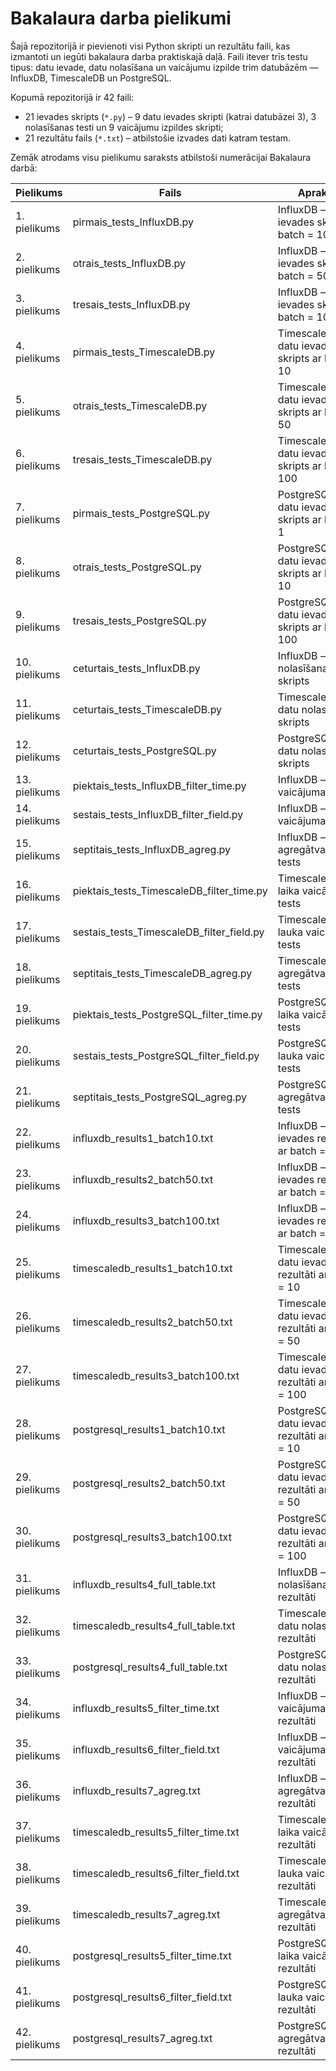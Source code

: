 # Bakalaura darba pielikumi

Šajā repozitorijā ir pievienoti visi Python skripti un rezultātu faili, kas izmantoti un iegūti bakalaura darba praktiskajā daļā. Faili itever trīs testu tipus: datu ievade, datu nolasīšana un vaicājumu izpilde trim datubāzēm — InfluxDB, TimescaleDB un PostgreSQL.

Kopumā repozitorijā ir 42 faili:
- 21 ievades skripts (`*.py`) – 9 datu ievades skripti (katrai datubāzei 3), 3 nolasīšanas testi un 9 vaicājumu izpildes skripti;
- 21 rezultātu fails (`*.txt`) – atbilstošie izvades dati katram testam.

Zemāk atrodams visu pielikumu saraksts atbilstoši numerācijai Bakalaura darbā:

| Pielikums        | Fails                                  | Apraksts                                        |
|------------------|----------------------------------------|-------------------------------------------------|
| 1. pielikums     | pirmais_tests_InfluxDB.py                | InfluxDB – datu ievades skripts ar batch = 10   |
| 2. pielikums     | otrais_tests_InfluxDB.py               | InfluxDB – datu ievades skripts ar batch = 50  |
| 3. pielikums     | tresais_tests_InfluxDB.py              | InfluxDB – datu ievades skripts ar batch = 100 |
| 4. pielikums     | pirmais_tests_TimescaleDB.py             | TimescaleDB – datu ievades skripts ar batch = 10 |
| 5. pielikums     | otrais_tests_TimescaleDB.py            | TimescaleDB – datu ievades skripts ar batch = 50 |
| 6. pielikums     | tresais_tests_TimescaleDB.py           | TimescaleDB – datu ievades skripts ar batch = 100 |
| 7. pielikums     | pirmais_tests_PostgreSQL.py              | PostgreSQL – datu ievades skripts ar batch = 1 |
| 8. pielikums     | otrais_tests_PostgreSQL.py             | PostgreSQL – datu ievades skripts ar batch = 10 |
| 9. pielikums     | tresais_tests_PostgreSQL.py            | PostgreSQL – datu ievades skripts ar batch = 100 |
| 10. pielikums    | ceturtais_tests_InfluxDB.py                     | InfluxDB – datu nolasīšanas skripts            |
| 11. pielikums    | ceturtais_tests_TimescaleDB.py                  | TimescaleDB – datu nolasīšanas skripts         |
| 12. pielikums    | ceturtais_tests_PostgreSQL.py                   | PostgreSQL – datu nolasīšanas skripts          |
| 13. pielikums    | piektais_tests_InfluxDB_filter_time.py                   | InfluxDB – laika vaicājuma tests               |
| 14. pielikums    | sestais_tests_InfluxDB_filter_field.py                  | InfluxDB – lauka vaicājuma tests               |
| 15. pielikums    | septitais_tests_InfluxDB_agreg.py              | InfluxDB – agregātvaicājuma tests              |
| 16. pielikums    | piektais_tests_TimescaleDB_filter_time.py                | TimescaleDB – laika vaicājuma tests            |
| 17. pielikums    | sestais_tests_TimescaleDB_filter_field.py               | TimescaleDB – lauka vaicājuma tests            |
| 18. pielikums    | septitais_tests_TimescaleDB_agreg.py           | TimescaleDB – agregātvaicājuma tests           |
| 19. pielikums    | piektais_tests_PostgreSQL_filter_time.py                 | PostgreSQL – laika vaicājuma tests             |
| 20. pielikums    | sestais_tests_PostgreSQL_filter_field.py                | PostgreSQL – lauka vaicājuma tests             |
| 21. pielikums    | septitais_tests_PostgreSQL_agreg.py            | PostgreSQL – agregātvaicājuma tests            |
| 22. pielikums    | influxdb_results1_batch10.txt        | InfluxDB – datu ievades rezultāti ar batch = 10 |
| 23. pielikums    | influxdb_results2_batch50.txt       | InfluxDB – datu ievades rezultāti ar batch = 50 |
| 24. pielikums    | influxdb_results3_batch100.txt      | InfluxDB – datu ievades rezultāti ar batch = 100 |
| 25. pielikums    | timescaledb_results1_batch10.txt     | TimescaleDB – datu ievades rezultāti ar batch = 10 |
| 26. pielikums    | timescaledb_results2_batch50.txt    | TimescaleDB – datu ievades rezultāti ar batch = 50 |
| 27. pielikums    | timescaledb_results3_batch100.txt   | TimescaleDB – datu ievades rezultāti ar batch = 100 |
| 28. pielikums    | postgresql_results1_batch10.txt      | PostgreSQL – datu ievades rezultāti ar batch = 10 |
| 29. pielikums    | postgresql_results2_batch50.txt     | PostgreSQL – datu ievades rezultāti ar batch = 50 |
| 30. pielikums    | postgresql_results3_batch100.txt    | PostgreSQL – datu ievades rezultāti ar batch = 100 |
| 31. pielikums    | influxdb_results4_full_table.txt             | InfluxDB – datu nolasīšanas rezultāti          |
| 32. pielikums    | timescaledb_results4_full_table.txt          | TimescaleDB – datu nolasīšanas rezultāti       |
| 33. pielikums    | postgresql_results4_full_table.txt           | PostgreSQL – datu nolasīšanas rezultāti        |
| 34. pielikums    | influxdb_results5_filter_time.txt           | InfluxDB – laika vaicājuma rezultāti           |
| 35. pielikums    | influxdb_results6_filter_field.txt          | InfluxDB – lauka vaicājuma rezultāti           |
| 36. pielikums    | influxdb_results7_agreg.txt      | InfluxDB – agregātvaicājuma rezultāti          |
| 37. pielikums    | timescaledb_results5_filter_time.txt        | TimescaleDB – laika vaicājuma rezultāti        |
| 38. pielikums    | timescaledb_results6_filter_field.txt       | TimescaleDB – lauka vaicājuma rezultāti        |
| 39. pielikums    | timescaledb_results7_agreg.txt   | TimescaleDB – agregātvaicājuma rezultāti       |
| 40. pielikums    | postgresql_results5_filter_time.txt         | PostgreSQL – laika vaicājuma rezultāti         |
| 41. pielikums    | postgresql_results6_filter_field.txt        | PostgreSQL – lauka vaicājuma rezultāti         |
| 42. pielikums    | postgresql_results7_agreg.txt    | PostgreSQL – agregātvaicājuma rezultāti        |


